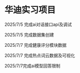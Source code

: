 # 华迪实习项目

2025/7/5 完成ai对话接口api及调试

2025/7/5 完成数据集创建

2025/7/7 完成健康评分模块数据

2025/7/7 完成热点词云数据及可视化

2025/7/7完成ai模型回答限制